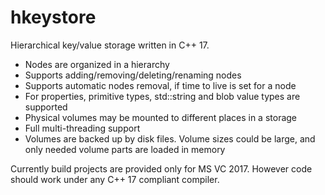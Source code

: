 # hkeystore
Hierarchical key/value storage written in C++ 17.

- Nodes are organized in a hierarchy
- Supports adding/removing/deleting/renaming nodes
- Supports automatic nodes removal, if time to live is set for a node
- For properties, primitive types, std::string and blob value types are supported
- Physical volumes may be mounted to different places in a storage
- Full multi-threading support
- Volumes are backed up by disk files. Volume sizes could be large, and only needed volume parts are loaded in memory 

Currently build projects are provided only for MS VC 2017. However code should work under any C++ 17 compliant compiler.
